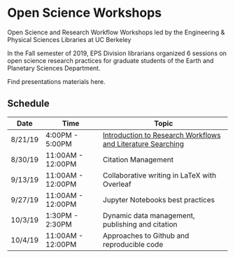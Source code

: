 # Open Science Workshops
Open Science and Research Workflow Workshops led by the Engineering &amp; Physical Sciences Libraries at UC Berkeley

In the Fall semester of 2019, EPS Division librarians organized 6 sessions on open science research practices for graduate students of the Earth and Planetary Sciences Department.

Find presentations materials here.

## Schedule 

| Date | Time | Topic |
| --- | --- | --- |
| 8/21/19 | 4:00PM - 5:00PM | [Introduction to Research Workflows and Literature Searching](https://github.com/EPS-Libraries-Berkeley/Open_Science_Workshops/blob/master/Earth%20Sciences%20Library%20Orientation%202019.pdf) |
| 8/30/19 | 11:00AM - 12:00PM | Citation Management
| 9/13/19 | 11:00AM - 12:00PM | Collaborative writing in LaTeX with Overleaf
| 9/27/19 | 11:00AM - 12:00PM | Jupyter Notebooks best practices
| 10/3/19 | 1:30PM - 2:30PM | Dynamic data management, publishing and citation
| 10/4/19 | 11:00AM - 12:00PM | Approaches to Github and reproducible code
